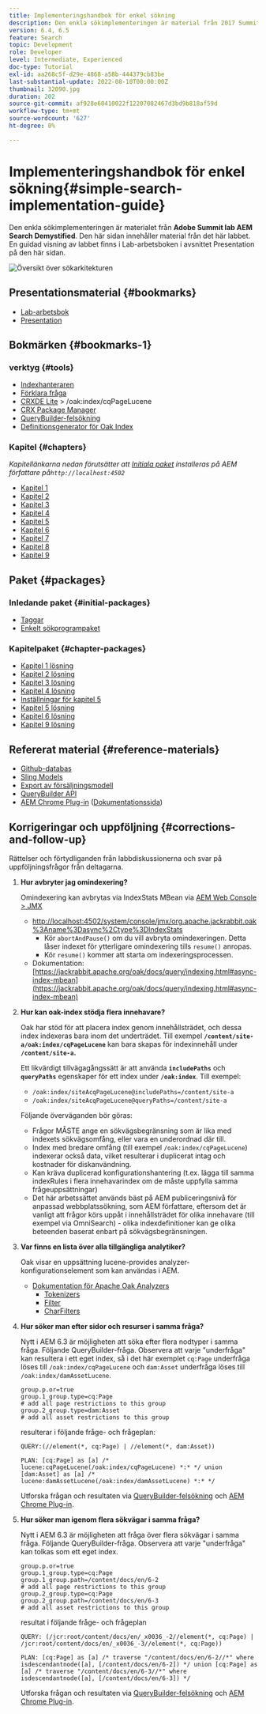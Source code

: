 ```yaml
---
title: Implementeringshandbok för enkel sökning
description: Den enkla sökimplementeringen är material från 2017 Summit lab AEM Search Demystified. Den här sidan innehåller material från det här labbet. En guidad visning av labbet finns i Lab-arbetsboken i avsnittet Presentation på den här sidan.
version: 6.4, 6.5
feature: Search
topic: Development
role: Developer
level: Intermediate, Experienced
doc-type: Tutorial
exl-id: aa268c5f-d29e-4868-a58b-444379cb83be
last-substantial-update: 2022-08-10T00:00:00Z
thumbnail: 32090.jpg
duration: 202
source-git-commit: af928e60410022f12207082467d3bd9b818af59d
workflow-type: tm+mt
source-wordcount: '627'
ht-degree: 0%

---
```


# Implementeringshandbok för enkel sökning{#simple-search-implementation-guide}

Den enkla sökimplementeringen är materialet från **Adobe Summit lab AEM Search Demystified**. Den här sidan innehåller material från det här labbet. En guidad visning av labbet finns i Lab-arbetsboken i avsnittet Presentation på den här sidan.

![Översikt över sökarkitekturen](assets/l4080/simple-search-application.png)

## Presentationsmaterial {#bookmarks}

* [Lab-arbetsbok](assets/l4080/l4080-lab-workbook.pdf)
* [Presentation](assets/l4080/l4080-presentation.pdf)

## Bokmärken {#bookmarks-1}

### verktyg {#tools}

* [Indexhanteraren](http://localhost:4502/libs/granite/operations/content/diagnosis/tool.html/granite_oakindexmanager)
* [Förklara fråga](http://localhost:4502/libs/granite/operations/content/diagnosis/tool.html/granite_queryperformance)
* [CRXDE Lite](http://localhost:4502/crx/de/index.jsp#/oak%3Aindex/cqPageLucene) > /oak:index/cqPageLucene
* [CRX Package Manager](http://localhost:4502/crx/packmgr/index.jsp)
* [QueryBuilder-felsökning](http://localhost:4502/libs/cq/search/content/querydebug.html?)
* [Definitionsgenerator för Oak Index](https://oakutils.appspot.com/generate/index)

### Kapitel {#chapters}

*Kapitellänkarna nedan förutsätter att [Initiala paket](#initialpackages) installeras på AEM författare på`http://localhost:4502`*

* [Kapitel 1](http://localhost:4502/editor.html/content/summit/l4080/chapter-1.html)
* [Kapitel 2](http://localhost:4502/editor.html/content/summit/l4080/chapter-2.html)
* [Kapitel 3](http://localhost:4502/editor.html/content/summit/l4080/chapter-3.html)
* [Kapitel 4](http://localhost:4502/editor.html/content/summit/l4080/chapter-4.html)
* [Kapitel 5](http://localhost:4502/editor.html/content/summit/l4080/chapter-5.html)
* [Kapitel 6](http://localhost:4502/editor.html/content/summit/l4080/chapter-6.html)
* [Kapitel 7](http://localhost:4502/editor.html/content/summit/l4080/chapter-7.html)
* [Kapitel 8](http://localhost:4502/editor.html/content/summit/l4080/chapter-8.html)
* [Kapitel 9](http://localhost:4502/editor.html/content/summit/l4080/chapter-9.html)

## Paket {#packages}

### Inledande paket {#initial-packages}

* [Taggar](assets/l4080/summit-tags.zip)
* [Enkelt sökprogrampaket](assets/l4080/simple.ui.apps-0.0.1-snapshot.zip)

### Kapitelpaket {#chapter-packages}

* [Kapitel 1 lösning](assets/l4080/l4080-chapter1.zip)
* [Kapitel 2 lösning](assets/l4080/l4080-chapter2.zip)
* [Kapitel 3 lösning](assets/l4080/l4080-chapter3.zip)
* [Kapitel 4 lösning](assets/l4080/l4080-chapter4.zip)
* [Inställningar för kapitel 5](assets/l4080/l4080-chapter5-setup.zip)
* [Kapitel 5 lösning](assets/l4080/l4080-chapter5-solution.zip)
* [Kapitel 6 lösning](assets/l4080/l4080-chapter6.zip)
* [Kapitel 9 lösning](assets/l4080/l4080-chapter9.zip)

## Refererat material {#reference-materials}

* [Github-databas](https://github.com/Adobe-Marketing-Cloud/aem-guides/tree/master/simple-search-guide)
* [Sling Models](https://sling.apache.org/documentation/bundles/models.html)
* [Export av försäljningsmodell](https://sling.apache.org/documentation/bundles/models.html#exporter-framework-since-130)
* [QueryBuilder API](https://experienceleague.adobe.com/docs/)
* [AEM Chrome Plug-in](https://chrome.google.com/webstore/detail/aem-chrome-plug-in/ejdcnikffjleeffpigekhccpepplaode) ([Dokumentationssida](https://adobe-consulting-services.github.io/acs-aem-tools/aem-chrome-plugin/))

## Korrigeringar och uppföljning {#corrections-and-follow-up}

Rättelser och förtydliganden från labbdiskussionerna och svar på uppföljningsfrågor från deltagarna.

1. **Hur avbryter jag omindexering?**

   Omindexering kan avbrytas via IndexStats MBean via [AEM Web Console > JMX](http://localhost:4502/system/console/jmx)

   * [http://localhost:4502/system/console/jmx/org.apache.jackrabbit.oak%3Aname%3Dasync%2Ctype%3DIndexStats](http://localhost:4502/system/console/jmx/org.apache.jackrabbit.oak%3Aname%3Dasync%2Ctype%3DIndexStats)
      * Kör `abortAndPause()` om du vill avbryta omindexeringen. Detta låser indexet för ytterligare omindexering tills `resume()` anropas.
      * Kör `resume()` kommer att starta om indexeringsprocessen.
   * Dokumentation: [https://jackrabbit.apache.org/oak/docs/query/indexing.html#async-index-mbean](https://jackrabbit.apache.org/oak/docs/query/indexing.html#async-index-mbean)

2. **Hur kan oak-index stödja flera innehavare?**

   Oak har stöd för att placera index genom innehållsträdet, och dessa index indexeras bara inom det underträdet. Till exempel **`/content/site-a/oak:index/cqPageLucene`** kan bara skapas för indexinnehåll under **`/content/site-a`.**

   Ett likvärdigt tillvägagångssätt är att använda **`includePaths`** och **`queryPaths`** egenskaper för ett index under **`/oak:index`**. Till exempel:

   * `/oak:index/siteAcqPageLucene@includePaths=/content/site-a`
   * `/oak:index/siteAcqPageLucene@queryPaths=/content/site-a`

   Följande överväganden bör göras:

   * Frågor MÅSTE ange en sökvägsbegränsning som är lika med indexets sökvägsomfång, eller vara en underordnad där till.
   * Index med bredare omfång (till exempel `/oak:index/cqPageLucene`) indexerar också data, vilket resulterar i duplicerat intag och kostnader för diskanvändning.
   * Kan kräva duplicerad konfigurationshantering (t.ex. lägga till samma indexRules i flera innehavarindex om de måste uppfylla samma frågeuppsättningar)
   * Det här arbetssättet används bäst på AEM publiceringsnivå för anpassad webbplatssökning, som AEM författare, eftersom det är vanligt att frågor körs uppåt i innehållsträdet för olika innehavare (till exempel via OmniSearch) - olika indexdefinitioner kan ge olika beteenden baserat enbart på sökvägsbegränsningen.

3. **Var finns en lista över alla tillgängliga analytiker?**

   Oak visar en uppsättning lucene-provides analyzer-konfigurationselement som kan användas i AEM.

   * [Dokumentation för Apache Oak Analyzers](https://jackrabbit.apache.org/oak/docs/query/lucene.html#analyzers)
      * [Tokenizers](https://cwiki.apache.org/confluence/display/solr/Tokenizers)
      * [Filter](https://cwiki.apache.org/confluence/display/solr/Filter+Descriptions)
      * [CharFilters](https://cwiki.apache.org/confluence/display/solr/CharFilterFactories)

4. **Hur söker man efter sidor och resurser i samma fråga?**

   Nytt i AEM 6.3 är möjligheten att söka efter flera nodtyper i samma fråga. Följande QueryBuilder-fråga. Observera att varje &quot;underfråga&quot; kan resultera i ett eget index, så i det här exemplet `cq:Page` underfråga löses till `/oak:index/cqPageLucene` och `dam:Asset` underfråga löses till `/oak:index/damAssetLucene`.

   ```plain
   group.p.or=true
   group.1_group.type=cq:Page
   # add all page restrictions to this group
   group.2_group.type=dam:Asset
   # add all asset restrictions to this group
   ```

   resulterar i följande fråge- och frågeplan:

   ```plain
   QUERY:(//element(*, cq:Page) | //element(*, dam:Asset))
   
   PLAN: [cq:Page] as [a] /* lucene:cqPageLucene(/oak:index/cqPageLucene) *:* */ union [dam:Asset] as [a] /* lucene:damAssetLucene(/oak:index/damAssetLucene) *:* */
   ```

   Utforska frågan och resultaten via [QueryBuilder-felsökning](http://localhost:4502/libs/cq/search/content/querydebug.html?_charset_=UTF-8&amp;query=group.p.or%3Dtrue%0D%0Agroup.1_group.type%3Dcq%3APage%0D%0A%23+add+all+page+restrictions+to+this+group%0D%0Agroup.2_group.type%3Ddam%3AAsset%0D%0A%23+add+all+asset+restrictions+to+this+group) och [AEM Chrome Plug-in](https://chrome.google.com/webstore/detail/aem-chrome-plug-in/ejdcnikffjleeffpigekhccpepplaode?hl=en-US).

5. **Hur söker man igenom flera sökvägar i samma fråga?**

   Nytt i AEM 6.3 är möjligheten att fråga över flera sökvägar i samma fråga. Följande QueryBuilder-fråga. Observera att varje &quot;underfråga&quot; kan tolkas som ett eget index.

   ```plain
   group.p.or=true
   group.1_group.type=cq:Page
   group.1_group.path=/content/docs/en/6-2
   # add all page restrictions to this group
   group.2_group.type=cq:Page
   group.2_group.path=/content/docs/en/6-3
   # add all asset restrictions to this group
   ```

   resultat i följande fråge- och frågeplan

   ```plain
   QUERY: (/jcr:root/content/docs/en/_x0036_-2//element(*, cq:Page) | /jcr:root/content/docs/en/_x0036_-3//element(*, cq:Page))
   
   PLAN: [cq:Page] as [a] /* traverse "/content/docs/en/6-2//*" where isdescendantnode([a], [/content/docs/en/6-2]) */ union [cq:Page] as [a] /* traverse "/content/docs/en/6-3//*" where isdescendantnode([a], [/content/docs/en/6-3]) */
   ```

   Utforska frågan och resultaten via [QueryBuilder-felsökning](http://localhost:4502/libs/cq/search/content/querydebug.html?_charset_=UTF-8&amp;query=group.p.or%3Dtrue%0D%0Agroup.1_group.type%3Dcq%3APage%0D%0Agroup.1_group.path%3D%2Fcontent%2Fdocs%2Fen%2F6-2%0D%0A%23+add+all+page+restrictions+to+this+group%0D%0Agroup.2_group.type%3Dcq%3APage%0D%0Agroup.2_group.path%3D%2Fcontent%2Fdocs%2Fen%2F6-3%0D%0A%23+add+all+asset+restrictions+to+this+group) och [AEM Chrome Plug-in](https://chrome.google.com/webstore/detail/aem-chrome-plug-in/ejdcnikffjleeffpigekhccpepplaode?hl=en-US).
